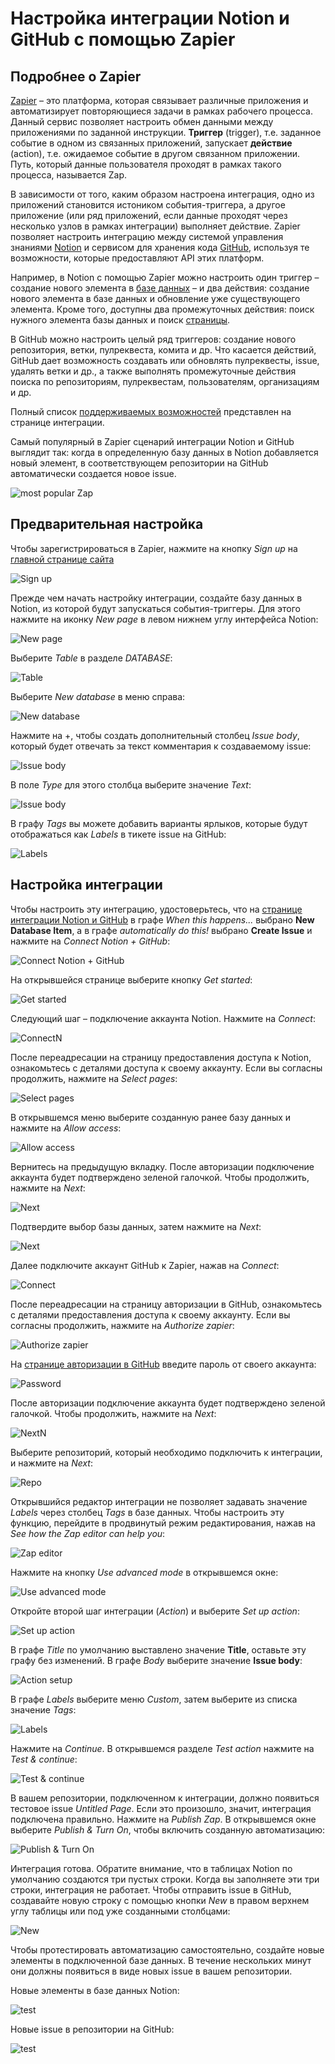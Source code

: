 # Настройка интеграции Notion и GitHub с помощью Zapier

## Подробнее о Zapier

[Zapier](https://zapier.com/app/dashboard) – это платформа, которая связывает различные приложения и автоматизирует повторяющиеся задачи в рамках рабочего процесса. Данный сервис позволяет настроить обмен данными между приложениями по заданной инструкции. **Триггер** (trigger), т.е. заданное событие в одном из связанных приложений, запускает **действие** (action), т.е. ожидаемое событие в другом связанном приложении. Путь, который данные пользователя проходят в рамках такого процесса, называется Zap. 

В зависимости от того, каким образом настроена интеграция, одно из приложений становится истоником события-триггера, а другое приложение (или ряд приложений, если данные проходят через несколько узлов в рамках интеграции) выполняет действие.  Zapier позволяет настроить интеграцию между системой управления знаниями [Notion](https://www.notion.so/) и сервисом для хранения кода [GitHub](https://github.com/), используя те возможности, которые предоставляют API этих платформ. 

Например, в Notion с помощью Zapier можно настроить один триггер – создание нового элемента в [базе данных](https://www.notion.so/Intro-to-databases-fd8cd2d212f74c50954c11086d85997e) – и два действия: создание нового элемента в базе данных и обновление уже существующего элемента. Кроме того, доступны два промежуточныx действия: поиск нужного элемента базы данных и поиск [страницы](https://www.notion.so/Create-a-new-page-6c3fe9aad94749099ea4bdfc072e5f97).

В GitHub можно настроить целый ряд триггеров: создание нового репозитория, ветки, пулреквеста, комита и др. Что касается действий, GitHub дает возможность создавать или обновлять пулреквесты, issue, удалять ветки и др., а также выполнять промежуточные действия поиска по репозиториям, пулреквестам, пользователям, организациям и др.

Полный список [поддерживаемых возможностей](https://zapier.com/apps/notion/integrations/github#triggers-and-actions) представлен на странице интеграции.

Самый популярный в Zapier сценарий интеграции Notion и GitHub выглядит так: когда в определенную базу данных в Notion добавляется новый элемент, в соответствующем репозитории на GitHub автоматически создается новое issue.

![most popular Zap](screenshots/image1.1.png)

## Предварительная настройка

Чтобы зарегистрироваться в Zapier, нажмите на кнопку *Sign up* на [главной странице сайта](https://zapier.com/)

![Sign up](screenshots/image1.0.png)

Прежде чем начать настройку интеграции, создайте базу данных в Notion, из которой будут запускаться события-триггеры. Для этого нажмите на иконку *New page* в левом нижнем углу интерфейса Notion:

![New page](screenshots/image1.0.1.png)

Выберите *Table* в разделе *DATABASE*:

![Table](screenshots/image1.0.2.png)

Выберите *New database* в меню справа:

![New database](screenshots/image1.0.3.png)

Нажмите на +, чтобы создать дополнительный столбец *Issue body*, который будет отвечать за текст комментария к создаваемому issue:

![Issue body](screenshots/image1.0.4.png)

В поле *Type* для этого столбца выберите значение *Text*:

![Issue body](screenshots/image1.0.5.png)

В графу *Tags* вы можете добавить варианты ярлыков, которые будут отображаться как *Labels* в тикете issue на GitHub: 

![Labels](screenshots/image1.0.6.png)

## Настройка интеграции 

Чтобы настроить эту интеграцию, удостоверьтесь, что на [странице интеграции Notion и GitHub](https://zapier.com/apps/notion/integrations/github) в графе *When this happens...* выбрано **New Database Item**, а в графе *automatically do this!* выбрано **Create Issue** и нажмите на *Connect Notion + GitHub*:

![Connect Notion + GitHub](screenshots/image1.2.png)

На открывшейся странице выберите кнопку *Get started*:

![Get started](screenshots/image1.3.png)

Следующий шаг – подключение аккаунта Notion. Нажмите на *Connect*:

![ConnectN](screenshots/image1.4.png)

После переадресации на страницу предоставления доступа к Notion, ознакомьтесь с деталями доступа к своему аккаунту. Если вы согласны продолжить, нажмите на *Select pages*: 

![Select pages](screenshots/image1.5.png)

В открывшемся меню выберите созданную ранее базу данных и нажмите на *Allow access*:

![Allow access](screenshots/image1.6.png)

Вернитесь на предыдущую вкладку. После авторизации подключение аккаунта будет подтверждено зеленой галочкой. Чтобы продолжить, нажмите на *Next*:

![Next](screenshots/image1.7.png)

Подтвердите выбор базы данных, затем нажмите на *Next*:

![Next](screenshots/image1.8.png)

Далее подключите аккаунт GitHub к Zapier, нажав на *Connect*:

![Connect](screenshots/image1.9.png)

После переадресации на страницу авторизации в GitHub, ознакомьтесь с деталями предоставления доступа к своему аккаунту. Если вы согласны продолжить, нажмите на *Authorize zapier*: 

![Authorize zapier](screenshots/image1.10.png)

На [странице авторизации в GitHub](https://github.com/login/oauth/authorize) введите пароль от своего аккаунта:

![Password](screenshots/image1.11.png)

После авторизации подключение аккаунта будет подтверждено зеленой галочкой. Чтобы продолжить, нажмите на *Next*:

![NextN](screenshots/image1.12.png)

Выберите репозиторий, который необходимо подключить к интеграции, и нажмите на *Next*:

![Repo](screenshots/image1.13.png)

Открывшийся редактор интеграции не позволяет задавать значение *Labels* через столбец *Tags* в базе данных. Чтобы настроить эту функцию, перейдите в продвинутый режим редактирования, нажав на *See how the Zap editor can help you*:

![Zap editor](screenshots/image1.14.png)

Нажмите на кнопку *Use advanced mode* в открывшемся окне:

![Use advanced mode](screenshots/image1.15.png)

Откройте второй шаг интеграции (*Action*) и выберите *Set up action*:

![Set up action](screenshots/image1.16.png)

В графе *Title* по умолчанию выставлено значение **Title**, оставьте эту графу без изменений. В графе *Body* выберите значение **Issue body**:

![Action setup](screenshots/image1.17.png)

В графе *Labels* выберите меню *Custom*, затем выберите из списка значение *Tags*:

![Labels](screenshots/image1.18.png)

Нажмите на *Continue*. В открывшемся разделе *Test action* нажмите на *Test & continue*:

![Test & continue](screenshots/image1.19.png)

В вашем репозитории, подключенном к интеграции, должно появиться тестовое issue *Untitled Page*. Если это произошло, значит, интеграция подключена правильно. Нажмите на *Publish Zap*. В открывшемся окне выберите *Publish & Turn On*, чтобы включить созданную автоматизацию:

![Publish & Turn On](screenshots/image1.20.png)

Интеграция готова. Обратите внимание, что в таблицах Notion по умолчанию создаются три пустых строки. Когда вы заполняете эти три строки, интеграция не работает. Чтобы отправить issue в GitHub, создавайте новую строку с помощью кнопки *New* в правом верхнем углу таблицы или под уже созданными столбцами:

![New](screenshots/image1.21.png)

Чтобы протестировать автоматизацию самостоятельно, создайте новые элементы в подключенной базе данных. В течение нескольких минут они должны появиться в виде новых issue в вашем репозитории.

Новые элементы в базе данных Notion:

![test](screenshots/image1.22.png)

Новые issue в репозитории на GitHub:

![test](screenshots/image1.23.png)